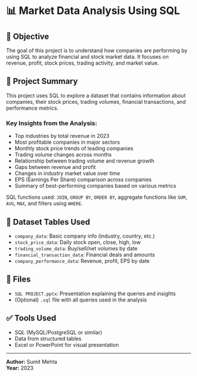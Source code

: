# 📊 Market Data Analysis Using SQL

## 📌 Objective
The goal of this project is to understand how companies are performing by using SQL to analyze financial and stock market data. It focuses on revenue, profit, stock prices, trading activity, and market value.

## 📄 Project Summary
This project uses SQL to explore a dataset that contains information about companies, their stock prices, trading volumes, financial transactions, and performance metrics.

### Key Insights from the Analysis:
- Top industries by total revenue in 2023
- Most profitable companies in major sectors
- Monthly stock price trends of leading companies
- Trading volume changes across months
- Relationship between trading volume and revenue growth
- Gaps between revenue and profit
- Changes in industry market value over time
- EPS (Earnings Per Share) comparison across companies
- Summary of best-performing companies based on various metrics

SQL functions used: `JOIN`, `GROUP BY`, `ORDER BY`, aggregate functions like `SUM`, `AVG`, `MAX`, and filters using `WHERE`.

## 📂 Dataset Tables Used
- `company_data`: Basic company info (industry, country, etc.)
- `stock_price_data`: Daily stock open, close, high, low
- `trading_volume_data`: Buy/sell/net volumes by date
- `financial_transaction_data`: Financial deals and amounts
- `company_performance_data`: Revenue, profit, EPS by date

## 📁 Files
- `SQL PROJECT.pptx`: Presentation explaining the queries and insights
- (Optional) `.sql` file with all queries used in the analysis

## ✅ Tools Used
- SQL (MySQL/PostgreSQL or similar)
- Data from structured tables
- Excel or PowerPoint for visual presentation

---

**Author:** Sumit Mehta  
**Year:** 2023  


